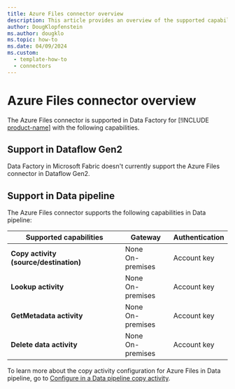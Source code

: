 ```yaml
---
title: Azure Files connector overview
description: This article provides an overview of the supported capabilities of the Azure Files connector.
author: DougKlopfenstein
ms.author: dougklo
ms.topic: how-to
ms.date: 04/09/2024
ms.custom:
  - template-how-to
  - connectors
---
```


# Azure Files connector overview

The Azure Files connector is supported in Data Factory for [!INCLUDE [product-name](../includes/product-name.md)] with the following capabilities.

## Support in Dataflow Gen2

Data Factory in Microsoft Fabric doesn't currently support the Azure Files connector in Dataflow Gen2.

## Support in Data pipeline

The Azure Files connector supports the following capabilities in Data pipeline:

| Supported capabilities | Gateway | Authentication |
| --- | --- | ---|
| **Copy activity (source/destination)** | None <br>On-premises | Account key |
| **Lookup activity** | None <br>On-premises | Account key |
| **GetMetadata activity** | None <br>On-premises | Account key |
| **Delete data activity** | None <br>On-premises | Account key |

To learn more about the copy activity configuration for Azure Files in Data pipeline, go to [Configure in a Data pipeline copy activity](connector-azure-files-copy-activity.md).
